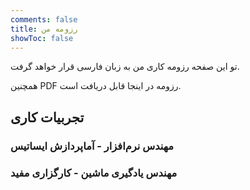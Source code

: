 ```yaml
---
comments: false
title: رزومه من
showToc: false
---
```

تو این صفحه رزومه کاری من به زبان فارسی قرار خواهد گرفت. 

همچنین PDF رزومه در اینجا قابل دریافت است. 
## تجربیات کاری
### مهندس نرم‌افزار - آماپردازش ایساتیس
### مهندس یادگیری ماشین - کارگزاری مفید 
